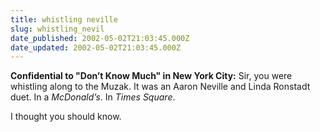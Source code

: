 ```yaml
---
title: whistling neville
slug: whistling_nevil
date_published: 2002-05-02T21:03:45.000Z
date_updated: 2002-05-02T21:03:45.000Z
---
```


**Confidential to "Don’t Know Much" in New York City:** Sir, you were whistling along to the Muzak. It was an Aaron Neville and Linda Ronstadt duet. In a *McDonald’s*. In *Times Square*.

I thought you should know.
